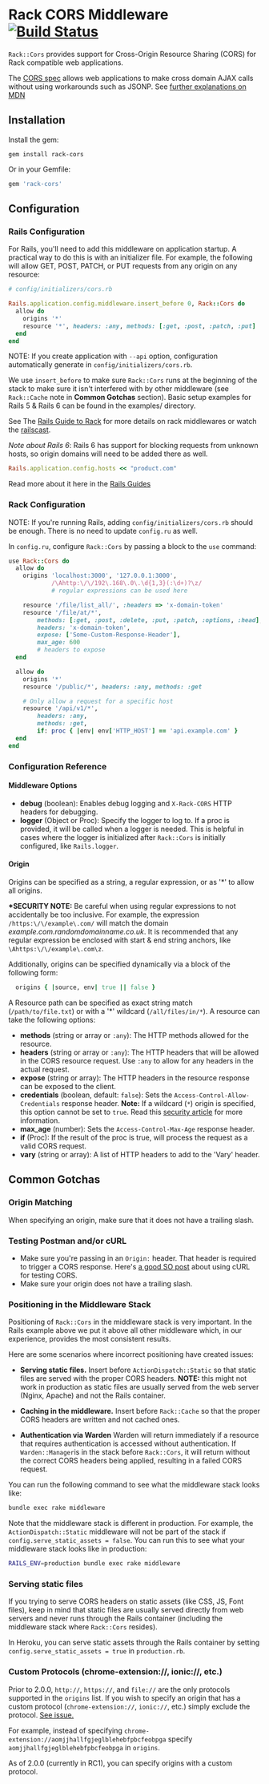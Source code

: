 # Rack CORS Middleware [![Build Status](https://travis-ci.org/cyu/rack-cors.svg?branch=master)](https://travis-ci.org/cyu/rack-cors)

`Rack::Cors` provides support for Cross-Origin Resource Sharing (CORS) for Rack compatible web applications.

The [CORS spec](http://www.w3.org/TR/cors/) allows web applications to make cross domain AJAX calls without using workarounds such as JSONP. See [further explanations on MDN](https://developer.mozilla.org/en-US/docs/Web/HTTP/CORS)

## Installation

Install the gem:

`gem install rack-cors`

Or in your Gemfile:

```ruby
gem 'rack-cors'
```


## Configuration

### Rails Configuration
For Rails, you'll need to add this middleware on application startup. A practical way to do this is with an initializer file. For example, the following will allow GET, POST, PATCH, or PUT requests from any origin on any resource:

```ruby
# config/initializers/cors.rb

Rails.application.config.middleware.insert_before 0, Rack::Cors do
  allow do
    origins '*'
    resource '*', headers: :any, methods: [:get, :post, :patch, :put]
  end
end
```

NOTE: If you create application with `--api` option, configuration automatically generate in `config/initializers/cors.rb`.

We use `insert_before` to make sure `Rack::Cors` runs at the beginning of the stack to make sure it isn't interfered with by other middleware (see `Rack::Cache` note in **Common Gotchas** section). Basic setup examples for Rails 5 & Rails 6 can be found in the examples/ directory.

See The [Rails Guide to Rack](http://guides.rubyonrails.org/rails_on_rack.html) for more details on rack middlewares or watch the [railscast](http://railscasts.com/episodes/151-rack-middleware).

*Note about Rails 6*: Rails 6 has support for blocking requests from unknown hosts, so origin domains will need to be added there as well.

```ruby
Rails.application.config.hosts << "product.com"
```

Read more about it here in the [Rails Guides](https://guides.rubyonrails.org/configuring.html#configuring-middleware)

### Rack Configuration

NOTE: If you're running Rails, adding `config/initializers/cors.rb` should be enough.  There is no need to update `config.ru` as well.

In `config.ru`, configure `Rack::Cors` by passing a block to the `use` command:

```ruby
use Rack::Cors do
  allow do
    origins 'localhost:3000', '127.0.0.1:3000',
            /\Ahttp:\/\/192\.168\.0\.\d{1,3}(:\d+)?\z/
            # regular expressions can be used here

    resource '/file/list_all/', :headers => 'x-domain-token'
    resource '/file/at/*',
        methods: [:get, :post, :delete, :put, :patch, :options, :head],
        headers: 'x-domain-token',
        expose: ['Some-Custom-Response-Header'],
        max_age: 600
        # headers to expose
  end

  allow do
    origins '*'
    resource '/public/*', headers: :any, methods: :get

    # Only allow a request for a specific host
    resource '/api/v1/*',
        headers: :any,
        methods: :get,
        if: proc { |env| env['HTTP_HOST'] == 'api.example.com' }
  end
end
```

### Configuration Reference

#### Middleware Options
* **debug** (boolean):  Enables debug logging and `X-Rack-CORS` HTTP headers for debugging.
* **logger** (Object or Proc): Specify the logger to log to.  If a proc is provided, it will be called when a logger is needed.  This is helpful in cases where the logger is initialized after `Rack::Cors` is initially configured, like `Rails.logger`.

#### Origin
Origins can be specified as a string, a regular expression, or as '\*' to allow all origins.

**\*SECURITY NOTE:** Be careful when using regular expressions to not accidentally be too inclusive.  For example, the expression `/https:\/\/example\.com/` will match the domain *example.com.randomdomainname.co.uk*.  It is recommended that any regular expression be enclosed with start & end string anchors, like `\Ahttps:\/\/example\.com\z`.

Additionally, origins can be specified dynamically via a block of the following form:
```ruby
  origins { |source, env| true || false }
```

A Resource path can be specified as exact string match (`/path/to/file.txt`) or with a '\*' wildcard (`/all/files/in/*`).  A resource can take the following options:

* **methods** (string or array or `:any`): The HTTP methods allowed for the resource.
* **headers** (string or array or `:any`): The HTTP headers that will be allowed in the CORS resource request.  Use `:any` to allow for any headers in the actual request.
* **expose** (string or array): The HTTP headers in the resource response can be exposed to the client.
* **credentials** (boolean, default: `false`): Sets the `Access-Control-Allow-Credentials` response header. **Note:** If a wildcard (`*`) origin is specified, this option cannot be set to `true`.  Read this [security article](http://web-in-security.blogspot.de/2017/07/cors-misconfigurations-on-large-scale.html) for more information.
* **max_age** (number): Sets the `Access-Control-Max-Age` response header.
* **if** (Proc): If the result of the proc is true, will process the request as a valid CORS request.
* **vary** (string or array): A list of HTTP headers to add to the 'Vary' header.


## Common Gotchas

### Origin Matching

When specifying an origin, make sure that it does not have a trailing slash.

### Testing Postman and/or cURL

* Make sure you're passing in an `Origin:` header.  That header is required to trigger a CORS response.  Here's [a good SO post](https://stackoverflow.com/questions/12173990/how-can-you-debug-a-cors-request-with-curl) about using cURL for testing CORS.
* Make sure your origin does not have a trailing slash.

### Positioning in the Middleware Stack

Positioning of `Rack::Cors` in the middleware stack is very important. In the Rails example above we put it above all other middleware which, in our experience, provides the most consistent results.

Here are some scenarios where incorrect positioning have created issues:

* **Serving static files.**  Insert before `ActionDispatch::Static` so that static files are served with the proper CORS headers.  **NOTE:** this might not work in production as static files are usually served from the web server (Nginx, Apache) and not the Rails container.

* **Caching in the middleware.**  Insert before `Rack::Cache` so that the proper CORS headers are written and not cached ones.

* **Authentication via Warden**  Warden will return immediately if a resource that requires authentication is accessed without authentication.  If `Warden::Manager`is in the stack before `Rack::Cors`, it will return without the correct CORS headers being applied, resulting in a failed CORS request.

You can run the following command to see what the middleware stack looks like:

```bash
bundle exec rake middleware
```

Note that the middleware stack is different in production.  For example, the `ActionDispatch::Static` middleware will not be part of the stack if `config.serve_static_assets = false`.  You can run this to see what your middleware stack looks like in production:

```bash
RAILS_ENV=production bundle exec rake middleware
```

### Serving static files

If you trying to serve CORS headers on static assets (like CSS, JS, Font files), keep in mind that static files are usually served directly from web servers and never runs through the Rails container (including the middleware stack where `Rack::Cors` resides).

In Heroku, you can serve static assets through the Rails container by setting `config.serve_static_assets = true` in `production.rb`.

### Custom Protocols (chrome-extension://, ionic://, etc.)

Prior to 2.0.0, `http://`, `https://`, and `file://` are the only protocols supported in the `origins` list. If you wish to specify an origin that
has a custom protocol (`chrome-extension://`, `ionic://`, etc.) simply exclude the protocol. [See issue.](https://github.com/cyu/rack-cors/issues/100)

For example, instead of specifying `chrome-extension://aomjjhallfgjeglblehebfpbcfeobpga` specify `aomjjhallfgjeglblehebfpbcfeobpga` in `origins`.

As of 2.0.0 (currently in RC1), you can specify origins with a custom protocol.
